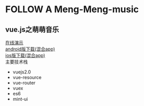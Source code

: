 <h1>FOLLOW A Meng-Meng-music</h1>
<h2>vue.js之萌萌音乐</h2>
<div><a href="http://www.xyslovekw.top/dist">在线演示</a></div>
<div><a href="http://www.xyslovekw.top/android.rar">android版下载(混合app)</a></div>
<div><a href="http://www.xyslovekw.top/ios.rar">ios版下载(混合app)</a></div>
<div>主要技术栈</div>
<ul>
<li>vuejs2.0</li>
<li>vue-resource</li>
<li>vue-router</li>
<li>vuex</li>
<li>es6</li>
<li>mint-ui</li>
</ul>
